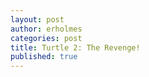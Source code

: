```yaml
---
layout: post
author: erholmes
categories: post
title: Turtle 2: The Revenge!
published: true
---
```


```python


```
